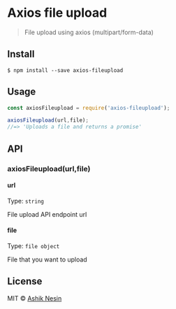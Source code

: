 # Axios file upload

> File upload using axios (multipart/form-data)


## Install

```
$ npm install --save axios-fileupload
```


## Usage

```js
const axiosFileupload = require('axios-fileupload');

axiosFileupload(url,file);
//=> 'Uploads a file and returns a promise'
```


## API

### axiosFileupload(url,file)

#### url

Type: `string`

File upload API endpoint url

#### file

Type: `file object`

File that you want to upload

## License

MIT © [Ashik Nesin](https://github.com/HugeThoughts/axios-fileupload)
